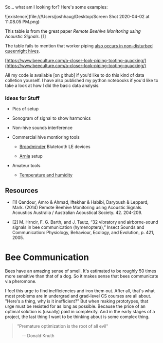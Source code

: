 So... what am I looking for? Here's some examples:

![existence](file:///Users/joshhaug/Desktop/Screen Shot 2020-04-02 at 11.08.05 PM.png)

This table is from the great paper *Remote Beehive Monitoring using Acoustic Signals*. [1]

The table fails to mention that worker piping [also occurs in non-disturbed queenright hives](https://www.apidologie.org/articles/apido/pdf/1996/01/Apidologie_0044-8435_1996_27_1_ART0002.pdf).

[https://www.beeculture.com/a-closer-look-piping-tooting-quacking/](https://www.beeculture.com/a-closer-look-piping-tooting-quacking/)

All my code is available [on github] if you'd like to do this kind of data colletion yourself. I have also published my python notebooks if you'd like to take a look at how I did the basic data analysis.

### Ideas for Stuff

- Pics of setup

- Sonogram of signal to show harmonics

- Non-hive sounds interference

- Commercial hive montioring tools
  
  - [Broodminder](https://broodminder.com) Blutetooth LE devices
  
  - [Arnia](https://www.youtube.com/watch?v=ZoRyeiV7BSE) setup

- Amateur tools
  
  - [Temperature and humidity](https://www.youtube.com/watch?v=1hl_YaXvU0A)

## Resources

- [1] Qandour, Amro & Ahmad, Iftekhar & Habibi, Daryoush & Leppard, Mark. (2014) Remote Beehive Monitoring using Acoustic Signals. Acoustics Australia / Australian Acoustical Society. 42. 204-209.

- [2] M. Hrncir, F. G. Barth, and J. Tautz, “32 vibratory and airborne-sound signals in bee communication (hymenoptera),” Insect Sounds and Communication: Physiology, Behaviour, Ecology, and Evolution, p. 421, 2005.

# Bee Communication

Bees have an amazing sense of smell. It's estimated to be roughly 50 times more sensitive than that of a dog. So it makes sense that bees communicate via pheromone.

I feel this urge to find inefficiencies and iron them out. After all, that's what most problems are in undergrad and grad-level CS courses are all about. "Here's a thing, why is it inefficient?" But when making prototypes, that urge must be resisted for as long as possible. Because the price of an optimal solution is (usually) paid in complexity. And in the early stages of a project, the last thing I want to be thinking about is some complex thing.

> "Premature optimization is the root of all evil"
> 
>     -- Donald Knuth
